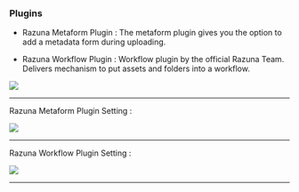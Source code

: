 ### Plugins

* Razuna Metaform Plugin : The metaform plugin gives you the option to add a metadata form during uploading.

* Razuna Workflow Plugin : Workflow plugin by the official Razuna Team. Delivers mechanism to put assets and folders into a workflow.

![](http://demo.padma.razuna.org/index.cfm?fa=c.serve_file&type=img&file_id=AF71DB193E7844B9B79E2FC432352232&v=o)

___

Razuna Metaform Plugin Setting :

![](http://demo.padma.razuna.org/index.cfm?fa=c.serve_file&type=img&file_id=8FE536C98F74473BAF977111F87341DF&v=o)


___

Razuna Workflow Plugin Setting :

![](http://demo.padma.razuna.org/index.cfm?fa=c.serve_file&type=img&file_id=0F6A6DD347FC469AB7655E2BC837EACB&v=o)

___